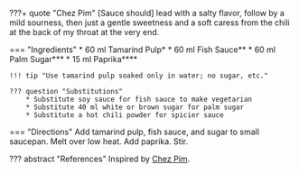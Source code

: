 ???+ quote "Chez Pim"
    [Sauce should] lead with a salty flavor, follow by a mild sourness, then just a gentle sweetness and a soft caress from the chili at the back of my throat at the very end.

=== "Ingredients"
    * 60 ml Tamarind Pulp*
    * 60 ml Fish Sauce**
    * 60 ml Palm Sugar***
    * 15 ml Paprika****

    !!! tip "Use tamarind pulp soaked only in water; no sugar, etc."

    ??? question "Substitutions"
        * Substitute soy sauce for fish sauce to make vegetarian
        * Substitute 40 ml white or brown sugar for palm sugar
        * Substitute a hot chili powder for spicier sauce

=== "Directions"
    Add tamarind pulp, fish sauce, and sugar to small saucepan. Melt over low heat. Add paprika. Stir.

??? abstract "References"
    Inspired by [Chez Pim](http://web.baz.org/adam/recipes/pad_thai_for_be.html).
